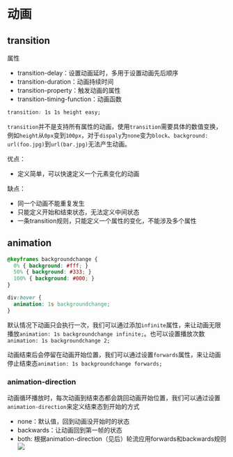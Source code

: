 # 动画
## transition
属性
- transition-delay：设置动画延时，多用于设置动画先后顺序
- transition-duration：动画持续时间
- transition-property：触发动画的属性
- transition-timing-function：动画函数

```css
transition: 1s 1s height easy;
```

`transition`并不是支持所有属性的动画，使用`transition`需要具体的数值变换，例如`height`从`0px`变到`100px`，对于`dispaly`为`none`变为`block`、`background: url(foo.jpg)`到`url(bar.jpg)`无法产生动画。

优点：
- 定义简单，可以快速定义一个元素变化的动画

缺点：
- 同一个动画不能重复发生
- 只能定义开始和结束状态，无法定义中间状态
- 一条transition规则，只能定义一个属性的变化，不能涉及多个属性

## animation
```css
@keyframes backgroundchange {
  0% { background: #fff; }
  50% { background: #333; }
  100% { background: #000; }
}

div:hover {
  animation: 1s backgroundchange;
}
```
默认情况下动画只会执行一次，我们可以通过添加`infinite`属性，来让动画无限播放`animation: 1s backgroundchange infinite;`。也可以设置播放次数`animation: 1s backgroundchange 2;`

动画结束后会停留在动画开始位置，我们可以通过设置`forwards`属性，来让动画停止结束态`animation: 1s backgroundchange forwards;`

### animation-direction
动画循环播放时，每次动画到结束态都会跳回动画开始位置，我们可以通过设置`animation-direction`来定义结束态到开始的方式

- none：默认值，回到动画没开始时的状态
- backwards：让动画回到第一帧的状态
- both: 根据animation-direction（见后）轮流应用forwards和backwards规则
![](https://imgconvert.csdnimg.cn/aHR0cDovL3d3dy5ydWFueWlmZW5nLmNvbS9ibG9naW1nL2Fzc2V0LzIwMTQwMi9iZzIwMTQwMjE0MDEucG5n?x-oss-process=image/format,png)